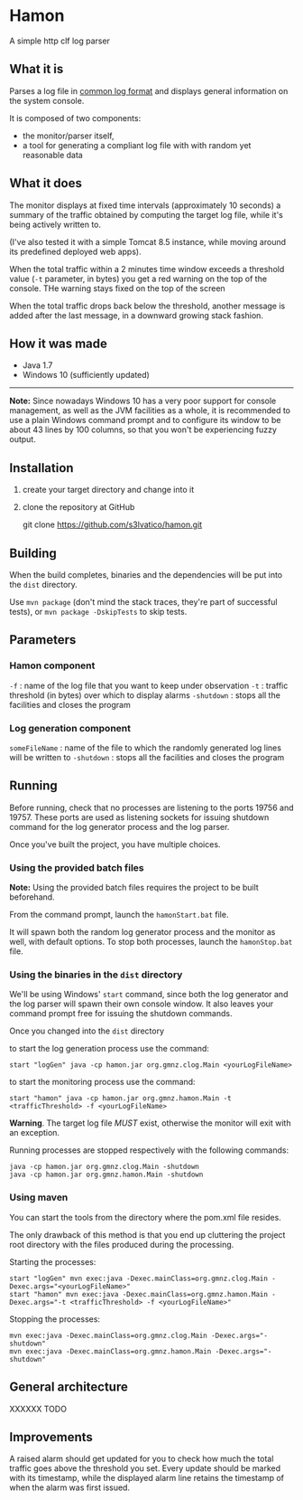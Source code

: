 # Hamon

A simple http clf log parser




## What it is

Parses a log file in [common log format](https://www.w3.org/Daemon/User/Config/Logging.html#common-logfile-format "reference") and displays general information on the system console.

It is composed of two components:
* the monitor/parser itself,
* a tool for generating a compliant log file with  with random yet reasonable data




## What it does

The monitor displays at fixed time intervals (approximately 10 seconds) a summary of the traffic obtained by computing the target log file, while it's being actively written to.

(I've also tested it with a simple Tomcat 8.5 instance, while moving around its predefined deployed web apps).

When the total traffic within a 2 minutes time window exceeds a threshold value (`-t` parameter, in bytes) you get a red warning on the top of the console. THe warning stays fixed on the top of the screen 

When the total traffic drops back below the threshold, another message is added after the last message, in a downward growing stack fashion.




## How it was made


*   Java 1.7
*   Windows 10 (sufficiently updated)


------------------------------------------------------------

**Note:** Since nowadays Windows 10 has a very poor support for console management, as well as the JVM facilities as a whole, it is recommended to use a plain Windows command prompt and to configure its window to be about 43 lines by 100 columns, so that you won't be experiencing fuzzy output. 




## Installation

1. create your target directory and change into it
2. clone the repository at GitHub 
	
	git clone https://github.com/s3lvatico/hamon.git




## Building

When the build completes, binaries and the dependencies will be put into the `dist` directory.

Use `mvn package` (don't mind the stack traces, they're part of successful tests), or `mvn package -DskipTests` to skip tests.


## Parameters



### Hamon component
 `-f` : name of the log file that you want to keep under observation
 `-t` : traffic threshold (in bytes) over which to display alarms
 `-shutdown` : stops all the facilities and closes the program


### Log generation component
`someFileName` : name of the file to which the randomly generated log lines will be written to
`-shutdown` : stops all the facilities and closes the program




## Running 

Before running, check that no processes are listening to the ports 19756 and 19757. These ports are used as listening sockets for issuing shutdown command for the log generator process and the log parser.
 
Once you've built the project, you have multiple choices.



### Using the provided batch files

**Note:** Using the provided batch files requires the project to be built beforehand.

From the command prompt, launch the `hamonStart.bat` file.

It will spawn both the random log generator process and the monitor as well, with default options.
To stop both processes, launch the `hamonStop.bat` file.



### Using the binaries in the `dist` directory

We'll be using Windows' `start` command, since both the log generator and the log parser will spawn their own console window. It also leaves your command prompt free for issuing the shutdown commands.

Once you changed into the `dist` directory

to start the log generation process use the command:

	start "logGen" java -cp hamon.jar org.gmnz.clog.Main <yourLogFileName>
	
to start the monitoring process use the command:

	start "hamon" java -cp hamon.jar org.gmnz.hamon.Main -t <trafficThreshold> -f <yourLogFileName>
	
**Warning**. The target log file _MUST_ exist, otherwise the monitor will exit with an exception.
 
Running processes are stopped respectively with the following commands:

	java -cp hamon.jar org.gmnz.clog.Main -shutdown
	java -cp hamon.jar org.gmnz.hamon.Main -shutdown


### Using maven

You can start the tools from the directory where the pom.xml file resides.

The only drawback of this method is that you end up cluttering the project root directory with the files produced during the processing.
 
Starting the processes:

	start "logGen" mvn exec:java -Dexec.mainClass=org.gmnz.clog.Main -Dexec.args="<yourLogFileName>" 	
	start "hamon" mvn exec:java -Dexec.mainClass=org.gmnz.hamon.Main -Dexec.args="-t <trafficThreshold> -f <yourLogFileName>"

Stopping the processes:

	mvn exec:java -Dexec.mainClass=org.gmnz.clog.Main -Dexec.args="-shutdown"
	mvn exec:java -Dexec.mainClass=org.gmnz.hamon.Main -Dexec.args="-shutdown"


## General architecture

XXXXXX TODO


## Improvements

A raised alarm should get updated for you to check how much the total traffic goes above the threshold you set. Every update should be marked with its timestamp, while the displayed alarm line retains the timestamp of when the alarm was first issued.




	
	



 
